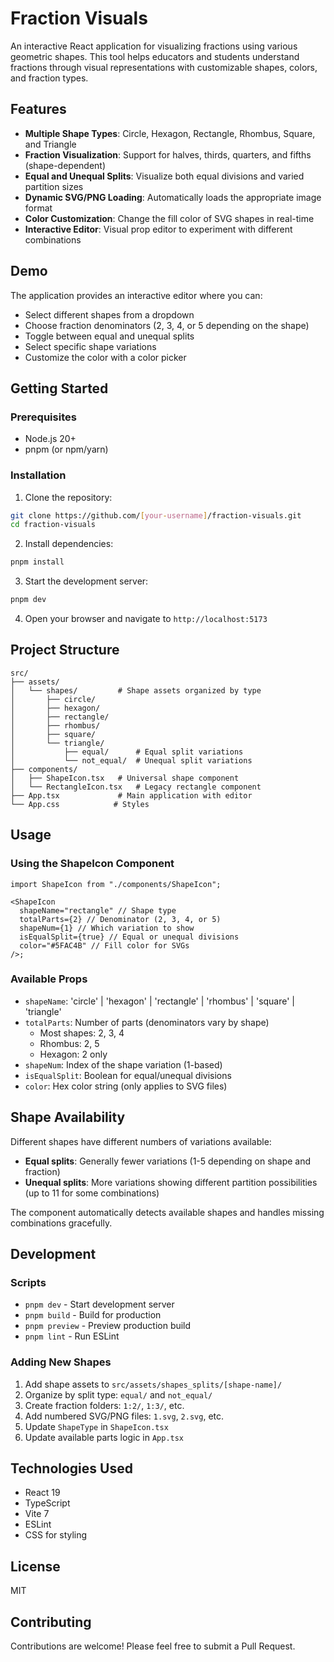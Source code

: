 # Fraction Visuals

An interactive React application for visualizing fractions using various geometric shapes. This tool helps educators and students understand fractions through visual representations with customizable shapes, colors, and fraction types.

## Features

- **Multiple Shape Types**: Circle, Hexagon, Rectangle, Rhombus, Square, and Triangle
- **Fraction Visualization**: Support for halves, thirds, quarters, and fifths (shape-dependent)
- **Equal and Unequal Splits**: Visualize both equal divisions and varied partition sizes
- **Dynamic SVG/PNG Loading**: Automatically loads the appropriate image format
- **Color Customization**: Change the fill color of SVG shapes in real-time
- **Interactive Editor**: Visual prop editor to experiment with different combinations

## Demo

The application provides an interactive editor where you can:

- Select different shapes from a dropdown
- Choose fraction denominators (2, 3, 4, or 5 depending on the shape)
- Toggle between equal and unequal splits
- Select specific shape variations
- Customize the color with a color picker

## Getting Started

### Prerequisites

- Node.js 20+
- pnpm (or npm/yarn)

### Installation

1. Clone the repository:

```bash
git clone https://github.com/[your-username]/fraction-visuals.git
cd fraction-visuals
```

2. Install dependencies:

```bash
pnpm install
```

3. Start the development server:

```bash
pnpm dev
```

4. Open your browser and navigate to `http://localhost:5173`

## Project Structure

```
src/
├── assets/
│   └── shapes/         # Shape assets organized by type
│       ├── circle/
│       ├── hexagon/
│       ├── rectangle/
│       ├── rhombus/
│       ├── square/
│       └── triangle/
│           ├── equal/      # Equal split variations
│           └── not_equal/  # Unequal split variations
├── components/
│   ├── ShapeIcon.tsx   # Universal shape component
│   └── RectangleIcon.tsx   # Legacy rectangle component
├── App.tsx             # Main application with editor
└── App.css            # Styles
```

## Usage

### Using the ShapeIcon Component

```tsx
import ShapeIcon from "./components/ShapeIcon";

<ShapeIcon
  shapeName="rectangle" // Shape type
  totalParts={2} // Denominator (2, 3, 4, or 5)
  shapeNum={1} // Which variation to show
  isEqualSplit={true} // Equal or unequal divisions
  color="#5FAC4B" // Fill color for SVGs
/>;
```

### Available Props

- `shapeName`: 'circle' | 'hexagon' | 'rectangle' | 'rhombus' | 'square' | 'triangle'
- `totalParts`: Number of parts (denominators vary by shape)
  - Most shapes: 2, 3, 4
  - Rhombus: 2, 5
  - Hexagon: 2 only
- `shapeNum`: Index of the shape variation (1-based)
- `isEqualSplit`: Boolean for equal/unequal divisions
- `color`: Hex color string (only applies to SVG files)

## Shape Availability

Different shapes have different numbers of variations available:

- **Equal splits**: Generally fewer variations (1-5 depending on shape and fraction)
- **Unequal splits**: More variations showing different partition possibilities (up to 11 for some combinations)

The component automatically detects available shapes and handles missing combinations gracefully.

## Development

### Scripts

- `pnpm dev` - Start development server
- `pnpm build` - Build for production
- `pnpm preview` - Preview production build
- `pnpm lint` - Run ESLint

### Adding New Shapes

1. Add shape assets to `src/assets/shapes_splits/[shape-name]/`
2. Organize by split type: `equal/` and `not_equal/`
3. Create fraction folders: `1:2/`, `1:3/`, etc.
4. Add numbered SVG/PNG files: `1.svg`, `2.svg`, etc.
5. Update `ShapeType` in `ShapeIcon.tsx`
6. Update available parts logic in `App.tsx`

## Technologies Used

- React 19
- TypeScript
- Vite 7
- ESLint
- CSS for styling

## License

MIT

## Contributing

Contributions are welcome! Please feel free to submit a Pull Request.
